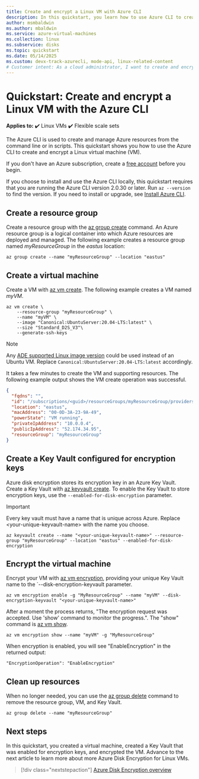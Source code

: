 ```yaml
---
title: Create and encrypt a Linux VM with Azure CLI
description: In this quickstart, you learn how to use Azure CLI to create and encrypt a Linux virtual machine
author: msmbaldwin
ms.author: mbaldwin
ms.service: azure-virtual-machines
ms.collection: linux
ms.subservice: disks
ms.topic: quickstart
ms.date: 05/14/2025
ms.custom: devx-track-azurecli, mode-api, linux-related-content
# Customer intent: As a cloud administrator, I want to create and encrypt a Linux virtual machine using the command line, so that I can enhance security and manage resources efficiently in my Azure environment.
---
```


# Quickstart: Create and encrypt a Linux VM with the Azure CLI

**Applies to:** :heavy_check_mark: Linux VMs :heavy_check_mark: Flexible scale sets

The Azure CLI is used to create and manage Azure resources from the command line or in scripts. This quickstart shows you how to use the Azure CLI to create and encrypt a Linux virtual machine (VM).

If you don't have an Azure subscription, create a [free account](https://azure.microsoft.com/free/?WT.mc_id=A261C142F) before you begin.

If you choose to install and use the Azure CLI locally, this quickstart requires that you are running the Azure CLI version 2.0.30 or later. Run `az --version` to find the version. If you need to install or upgrade, see [Install Azure CLI]( /cli/azure/install-azure-cli).

## Create a resource group

Create a resource group with the [az group create](/cli/azure/group#az-group-create) command. An Azure resource group is a logical container into which Azure resources are deployed and managed. The following example creates a resource group named *myResourceGroup* in the *eastus* location:

```azurecli-interactive
az group create --name "myResourceGroup" --location "eastus"
```

## Create a virtual machine

Create a VM with [az vm create](/cli/azure/vm#az-vm-create). The following example creates a VM named *myVM*.

```azurecli-interactive
az vm create \
    --resource-group "myResourceGroup" \
    --name "myVM" \
    --image "Canonical:UbuntuServer:20.04-LTS:latest" \
    --size "Standard_D2S_V3"\
    --generate-ssh-keys
```

> [!NOTE]
> Any [ADE supported Linux image version](/azure/virtual-machines/linux/disk-encryption-overview#supported-operating-systems) could be used instead of an Ubuntu VM. Replace `Canonical:UbuntuServer:20.04-LTS:latest` accordingly.

It takes a few minutes to create the VM and supporting resources. The following example output shows the VM create operation was successful.

```json
{
  "fqdns": "",
  "id": "/subscriptions/<guid>/resourceGroups/myResourceGroup/providers/Microsoft.Compute/virtualMachines/myVM",
  "location": "eastus",
  "macAddress": "00-0D-3A-23-9A-49",
  "powerState": "VM running",
  "privateIpAddress": "10.0.0.4",
  "publicIpAddress": "52.174.34.95",
  "resourceGroup": "myResourceGroup"
}
```

## Create a Key Vault configured for encryption keys

Azure disk encryption stores its encryption key in an Azure Key Vault. Create a Key Vault with [az keyvault create](/cli/azure/keyvault#az-keyvault-create). To enable the Key Vault to store encryption keys, use the `--enabled-for-disk-encryption` parameter.

> [!Important]
> Every key vault must have a name that is unique across Azure. Replace \<your-unique-keyvault-name\> with the name you choose.

```azurecli-interactive
az keyvault create --name "<your-unique-keyvault-name>" --resource-group "myResourceGroup" --location "eastus" --enabled-for-disk-encryption
```

## Encrypt the virtual machine

Encrypt your VM with [az vm encryption](/cli/azure/vm/encryption), providing your unique Key Vault name to the `--disk-encryption-keyvault parameter.

```azurecli-interactive
az vm encryption enable -g "MyResourceGroup" --name "myVM" --disk-encryption-keyvault "<your-unique-keyvault-name>"
```

After a moment the process returns, "The encryption request was accepted. Use 'show' command to monitor the progress.". The "show" command is [az vm show](/cli/azure/vm/encryption#az-vm-encryption-show).

```azurecli-interactive
az vm encryption show --name "myVM" -g "MyResourceGroup"
```

When encryption is enabled, you will see "EnableEncryption" in the returned output:

```output
"EncryptionOperation": "EnableEncryption"
```

## Clean up resources

When no longer needed, you can use the [az group delete](/cli/azure/group) command to remove the resource group, VM, and Key Vault.

```azurecli-interactive
az group delete --name "myResourceGroup"
```

## Next steps

In this quickstart, you created a virtual machine, created a Key Vault that was enabled for encryption keys, and encrypted the VM. Advance to the next article to learn more about more Azure Disk Encryption for Linux VMs.

> [!div class="nextstepaction"]
> [Azure Disk Encryption overview](disk-encryption-overview.md)
